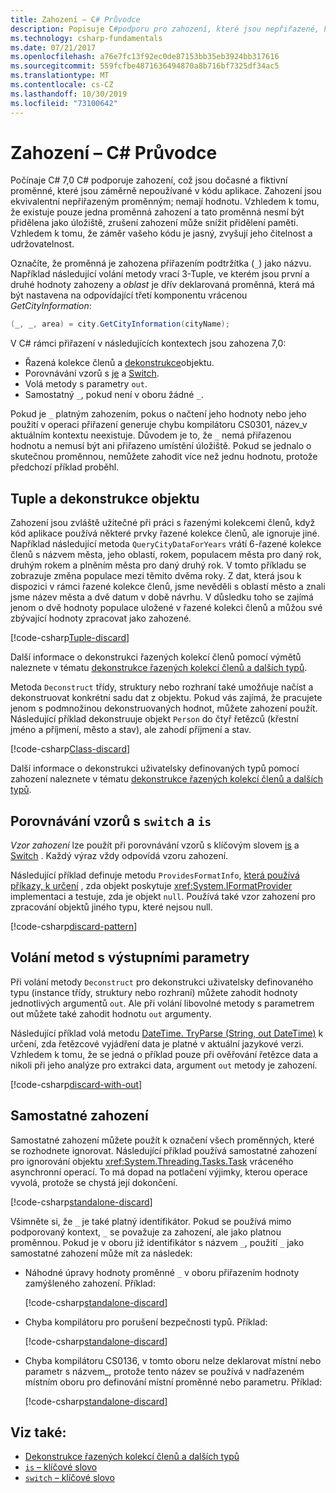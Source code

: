 ```yaml
---
title: Zahození – C# Průvodce
description: Popisuje C#podporu pro zahození, které jsou nepřiřazené, hodíelné proměnné a způsoby, jak je možné je použít.
ms.technology: csharp-fundamentals
ms.date: 07/21/2017
ms.openlocfilehash: a76e7fc13f92ec0de87153bb35eb3924bb317616
ms.sourcegitcommit: 559fcfbe4871636494870a8b716bf7325df34ac5
ms.translationtype: MT
ms.contentlocale: cs-CZ
ms.lasthandoff: 10/30/2019
ms.locfileid: "73100642"
---
```

# <a name="discards---c-guide"></a>Zahození – C# Průvodce

Počínaje C# 7,0 C# podporuje zahození, což jsou dočasné a fiktivní proměnné, které jsou záměrně nepoužívané v kódu aplikace. Zahození jsou ekvivalentní nepřiřazeným proměnným; nemají hodnotu. Vzhledem k tomu, že existuje pouze jedna proměnná zahození a tato proměnná nesmí být přidělena jako úložiště, zrušení zahození může snížit přidělení paměti. Vzhledem k tomu, že záměr vašeho kódu je jasný, zvyšují jeho čitelnost a udržovatelnost.

Označíte, že proměnná je zahozena přiřazením podtržítka (`_`) jako názvu. Například následující volání metody vrací 3-Tuple, ve kterém jsou první a druhé hodnoty zahozeny a *oblast* je dřív deklarovaná proměnná, která má být nastavena na odpovídající třetí komponentu vrácenou *GetCityInformation*:

```csharp
(_, _, area) = city.GetCityInformation(cityName);
```

V C# rámci přiřazení v následujících kontextech jsou zahozena 7,0:

- Řazená kolekce členů a [dekonstrukce](deconstruct.md)objektu.
- Porovnávání vzorů s [je](language-reference/keywords/is.md) a [Switch](language-reference/keywords/switch.md).
- Volá metody s parametry `out`.
- Samostatný `_`, pokud není v oboru žádné `_`.

Pokud je `_` platným zahozením, pokus o načtení jeho hodnoty nebo jeho použití v operaci přiřazení generuje chybu kompilátoru CS0301, název\_v aktuálním kontextu neexistuje. Důvodem je to, že `_` nemá přiřazenou hodnotu a nemusí být ani přiřazeno umístění úložiště. Pokud se jednalo o skutečnou proměnnou, nemůžete zahodit více než jednu hodnotu, protože předchozí příklad proběhl.

## <a name="tuple-and-object-deconstruction"></a>Tuple a dekonstrukce objektu

Zahození jsou zvláště užitečné při práci s řazenými kolekcemi členů, když kód aplikace používá některé prvky řazené kolekce členů, ale ignoruje jiné. Například následující metoda `QueryCityDataForYears` vrátí 6-řazené kolekce členů s názvem města, jeho oblastí, rokem, populacem města pro daný rok, druhým rokem a plněním města pro daný druhý rok. V tomto příkladu se zobrazuje změna populace mezi těmito dvěma roky. Z dat, která jsou k dispozici v rámci řazené kolekce členů, jsme nevěděli s oblastí město a znali jsme název města a dvě datum v době návrhu. V důsledku toho se zajímá jenom o dvě hodnoty populace uložené v řazené kolekci členů a můžou své zbývající hodnoty zpracovat jako zahozené.  

[!code-csharp[Tuple-discard](../../samples/snippets/csharp/programming-guide/deconstructing-tuples/discard-tuple1.cs)]

Další informace o dekonstrukci řazených kolekcí členů pomocí výmětů naleznete v tématu [dekonstrukce řazených kolekcí členů a dalších typů](deconstruct.md#deconstructing-tuple-elements-with-discards).

Metoda `Deconstruct` třídy, struktury nebo rozhraní také umožňuje načíst a dekonstruovat konkrétní sadu dat z objektu. Pokud vás zajímá, že pracujete jenom s podmnožinou dekonstruovaných hodnot, můžete zahození použít. Následující příklad dekonstruuje objekt `Person` do čtyř řetězců (křestní jméno a příjmení, město a stav), ale zahodí příjmení a stav.

[!code-csharp[Class-discard](../../samples/snippets/csharp/programming-guide/deconstructing-tuples/class-discard1.cs)]

Další informace o dekonstrukci uživatelsky definovaných typů pomocí zahození naleznete v tématu [dekonstrukce řazených kolekcí členů a dalších typů](deconstruct.md#deconstructing-a-user-defined-type-with-discards).

## <a name="pattern-matching-with-switch-and-is"></a>Porovnávání vzorů s `switch` a `is`

*Vzor zahození* lze použít při porovnávání vzorů s klíčovým slovem [is](language-reference/keywords/is.md) a [Switch](language-reference/keywords/switch.md) . Každý výraz vždy odpovídá vzoru zahození.

Následující příklad definuje metodu `ProvidesFormatInfo`, [která používá příkazy, k určení](language-reference/keywords/is.md) , zda objekt poskytuje <xref:System.IFormatProvider> implementaci a testuje, zda je objekt `null`. Používá také vzor zahození pro zpracování objektů jiného typu, které nejsou null.

[!code-csharp[discard-pattern](../../samples/snippets/csharp/programming-guide/discards/discard-pattern2.cs)]

## <a name="calls-to-methods-with-out-parameters"></a>Volání metod s výstupními parametry

Při volání metody `Deconstruct` pro dekonstrukci uživatelsky definovaného typu (instance třídy, struktury nebo rozhraní) můžete zahodit hodnoty jednotlivých argumentů `out`. Ale při volání libovolné metody s parametrem out můžete také zahodit hodnotu `out` argumenty.

Následující příklad volá metodu [DateTime. TryParse (String, out DateTime)](<xref:System.DateTime.TryParse(System.String,System.DateTime@)>) k určení, zda řetězcové vyjádření data je platné v aktuální jazykové verzi. Vzhledem k tomu, že se jedná o příklad pouze při ověřování řetězce data a nikoli při jeho analýze pro extrakci data, argument `out` metody je zahození.

[!code-csharp[discard-with-out](../../samples/snippets/csharp/programming-guide/discards/discard-out1.cs)]

## <a name="a-standalone-discard"></a>Samostatné zahození

Samostatné zahození můžete použít k označení všech proměnných, které se rozhodnete ignorovat. Následující příklad používá samostatné zahození pro ignorování objektu <xref:System.Threading.Tasks.Task> vráceného asynchronní operací. To má dopad na potlačení výjimky, kterou operace vyvolá, protože se chystá její dokončení.

[!code-csharp[standalone-discard](../../samples/snippets/csharp/programming-guide/discards/standalone-discard1.cs)]

Všimněte si, že `_` je také platný identifikátor. Pokud se používá mimo podporovaný kontext, `_` se považuje za zahození, ale jako platnou proměnnou. Pokud je v oboru již identifikátor s názvem `_`, použití `_` jako samostatné zahození může mít za následek:

- Náhodné úpravy hodnoty proměnné `_` v oboru přiřazením hodnoty zamýšleného zahození. Příklad:

   [!code-csharp[standalone-discard](../../samples/snippets/csharp/programming-guide/discards/standalone-discard2.cs#1)]

- Chyba kompilátoru pro porušení bezpečnosti typů. Příklad:

   [!code-csharp[standalone-discard](../../samples/snippets/csharp/programming-guide/discards/standalone-discard2.cs#2)]

- Chyba kompilátoru CS0136, v tomto oboru nelze deklarovat místní nebo parametr s názvem\_, protože tento název se používá v nadřazeném místním oboru pro definování místní proměnné nebo parametru. Příklad:

   [!code-csharp[standalone-discard](../../samples/snippets/csharp/programming-guide/discards/standalone-discard2.cs#3)]

## <a name="see-also"></a>Viz také:

- [Dekonstrukce řazených kolekcí členů a dalších typů](deconstruct.md)
- [`is` – klíčové slovo](language-reference/keywords/is.md)
- [`switch` – klíčové slovo](language-reference/keywords/switch.md)
